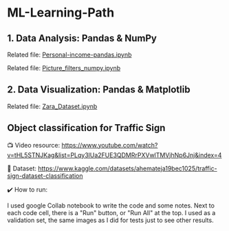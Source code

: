 # ML-Learning-Path

## 1. Data Analysis: Pandas & NumPy

Related file: [Personal-income-pandas.ipynb](https://github.com/Carinaaa/ML-Learning-Path/blob/main/Personal_income_pandas.ipynb)

Related file: [Picture_filters_numpy.ipynb](https://github.com/Carinaaa/ML-Learning-Path/blob/main/Picture_filters_numpy.ipynb)

## 2. Data Visualization: Pandas & Matplotlib

Related file: [Zara_Dataset.ipynb](https://github.com/Carinaaa/ML-Learning-Path/blob/main/Zara_Dataset.ipynb)

## Object classification for Traffic Sign

:tv: Video resource: https://www.youtube.com/watch?v=tHL5STNJKag&list=PLqy3lUa2FUE3QDMRrPXVwlTMVjhNp6Jnj&index=4

:newspaper: Dataset: https://www.kaggle.com/datasets/ahemateja19bec1025/traffic-sign-dataset-classification

:heavy_check_mark: How to run:

I used google Collab notebook to write the code and some notes.
Next to each code cell, there is a "Run" button, or "Run All" at the top.
I used as a validation set, the same images as I did for tests just to see other results.

